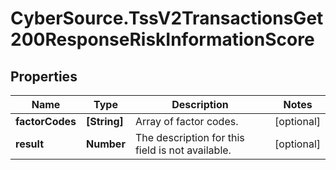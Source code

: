 # CyberSource.TssV2TransactionsGet200ResponseRiskInformationScore

## Properties
Name | Type | Description | Notes
------------ | ------------- | ------------- | -------------
**factorCodes** | **[String]** | Array of factor codes. | [optional] 
**result** | **Number** | The description for this field is not available.  | [optional] 



